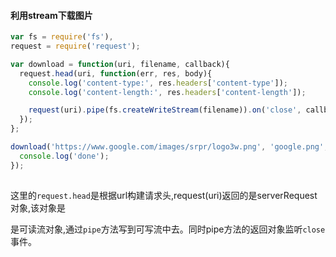 #### 利用stream下载图片

```js
var fs = require('fs'),
request = require('request');

var download = function(uri, filename, callback){
  request.head(uri, function(err, res, body){
    console.log('content-type:', res.headers['content-type']);
    console.log('content-length:', res.headers['content-length']);

    request(uri).pipe(fs.createWriteStream(filename)).on('close', callback);
  });
};

download('https://www.google.com/images/srpr/logo3w.png', 'google.png', function(){
  console.log('done');
});
	
```
这里的`request.head`是根据url构建请求头,request(uri)返回的是serverRequest对象,该对象是

是可读流对象,通过`pipe`方法写到可写流中去。同时pipe方法的返回对象监听`close`事件。